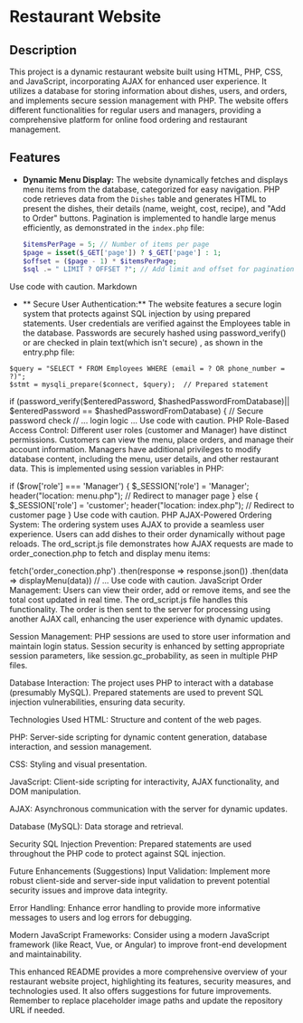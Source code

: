 # Restaurant Website

## Description

This project is a dynamic restaurant website built using HTML, PHP, CSS, and JavaScript, incorporating AJAX for enhanced user experience.  It utilizes a database for storing information about dishes, users, and orders, and implements secure session management with PHP. The website offers different functionalities for regular users and managers, providing a comprehensive platform for online food ordering and restaurant management.

## Features

* **Dynamic Menu Display:**  The website dynamically fetches and displays menu items from the database, categorized for easy navigation.  PHP code retrieves data from the `Dishes` table and generates HTML to present the dishes, their details (name, weight, cost, recipe), and "Add to Order" buttons.  Pagination is implemented to handle large menus efficiently, as demonstrated in the `index.php` file:

   ```php
   $itemsPerPage = 5; // Number of items per page
   $page = isset($_GET['page']) ? $_GET['page'] : 1;
   $offset = ($page - 1) * $itemsPerPage;
   $sql .= " LIMIT ? OFFSET ?"; // Add limit and offset for pagination
Use code with caution.
Markdown

* ** Secure User Authentication:** The website features a secure login system that protects against SQL injection by using prepared statements. User credentials are verified against the Employees table in the database. Passwords are securely hashed using password_verify() or are checked in plain text(which isn't secure) , as shown in the entry.php file:


```
$query = "SELECT * FROM Employees WHERE (email = ? OR phone_number = ?)";
$stmt = mysqli_prepare($connect, $query);  // Prepared statement
```


if (password_verify($enteredPassword, $hashedPasswordFromDatabase)|| $enteredPassword == $hashedPasswordFromDatabase) { // Secure password check
// ... login logic ...
Use code with caution.
PHP
Role-Based Access Control: Different user roles (customer and Manager) have distinct permissions. Customers can view the menu, place orders, and manage their account information. Managers have additional privileges to modify database content, including the menu, user details, and other restaurant data. This is implemented using session variables in PHP:

if ($row['role'] === 'Manager') {
    $_SESSION['role'] = 'Manager';
    header("location: menu.php"); // Redirect to manager page
} else {
   $_SESSION['role'] = 'customer';
   header("location: index.php"); // Redirect to customer page
}
Use code with caution.
PHP
AJAX-Powered Ordering System: The ordering system uses AJAX to provide a seamless user experience. Users can add dishes to their order dynamically without page reloads. The ord_script.js file demonstrates how AJAX requests are made to order_conection.php to fetch and display menu items:

fetch('order_conection.php')
    .then(response => response.json())
    .then(data => displayMenu(data))
    // ...
Use code with caution.
JavaScript
Order Management: Users can view their order, add or remove items, and see the total cost updated in real time. The ord_script.js file handles this functionality. The order is then sent to the server for processing using another AJAX call, enhancing the user experience with dynamic updates.

Session Management: PHP sessions are used to store user information and maintain login status. Session security is enhanced by setting appropriate session parameters, like session.gc_probability, as seen in multiple PHP files.

Database Interaction: The project uses PHP to interact with a database (presumably MySQL). Prepared statements are used to prevent SQL injection vulnerabilities, ensuring data security.

Technologies Used
HTML: Structure and content of the web pages.

PHP: Server-side scripting for dynamic content generation, database interaction, and session management.

CSS: Styling and visual presentation.

JavaScript: Client-side scripting for interactivity, AJAX functionality, and DOM manipulation.

AJAX: Asynchronous communication with the server for dynamic updates.

Database (MySQL): Data storage and retrieval.

Security
SQL Injection Prevention: Prepared statements are used throughout the PHP code to protect against SQL injection.

Future Enhancements (Suggestions)
Input Validation: Implement more robust client-side and server-side input validation to prevent potential security issues and improve data integrity.

Error Handling: Enhance error handling to provide more informative messages to users and log errors for debugging.

Modern JavaScript Frameworks: Consider using a modern JavaScript framework (like React, Vue, or Angular) to improve front-end development and maintainability.

This enhanced README provides a more comprehensive overview of your restaurant website project, highlighting its features, security measures, and technologies used. It also offers suggestions for future improvements. Remember to replace placeholder image paths and update the repository URL if needed.